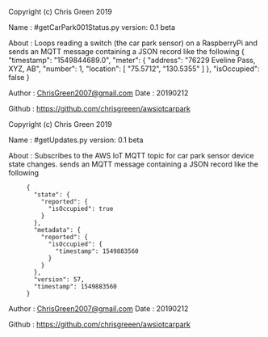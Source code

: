                                                                                       
 Copyright (c) Chris Green 2019

 Name   : #getCarPark001Status.py
 version: 0.1 beta

 About  : Loops reading a switch (the car park sensor) on a RaspberryPi and 
          sends an MQTT message containing a JSON record like the following
          {
            "timestamp": "1549844689.0",
            "meter": {
              "address": "76229 Eveline Pass, XYZ, AB",
              "number": 1,
              "location": [
                "75.5712",
                "130.5355"
              ]
            },
            "isOccupied": false
          }

 Author : ChrisGreen2007@gmail.com
 Date   : 20190212

 Github : https://github.com/chrisgreeen/awsiotcarpark




 Copyright (c) Chris Green 2019

 Name   : #getUpdates.py
 version: 0.1 beta

 About  : Subscribes to the AWS IoT MQTT topic for car park sensor device state changes.
          sends an MQTT message containing a JSON record like the following


         {
           "state": {
             "reported": {
               "isOccupied": true
             }
           },
           "metadata": {
             "reported": {
               "isOccupied": {
                 "timestamp": 1549883560
               }
             }
           },
           "version": 57,
           "timestamp": 1549883560
         }

 Author : ChrisGreen2007@gmail.com
 Date   : 20190212

 Github : https://github.com/chrisgreeen/awsiotcarpark


